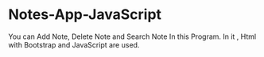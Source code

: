 # Notes-App-JavaScript
You can Add Note, Delete Note and Search Note In this Program. In it , Html with Bootstrap and JavaScript are used.
